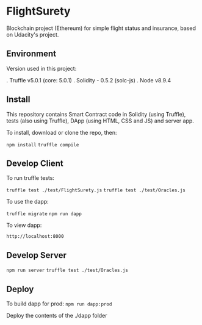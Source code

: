 # FlightSurety
Blockchain project (Ethereum) for simple flight status and insurance, based on Udacity's project.

## Environment

Version used in this project:

. Truffle v5.0.1 (core: 5.0.1)
. Solidity - 0.5.2 (solc-js)
. Node v8.9.4

## Install

This repository contains Smart Contract code in Solidity (using Truffle), tests (also using Truffle), DApp (using HTML, CSS and JS) and server app.

To install, download or clone the repo, then:

`npm install`
`truffle compile`

## Develop Client

To run truffle tests:

`truffle test ./test/FlightSurety.js`
`truffle test ./test/Oracles.js`

To use the dapp:

`truffle migrate`
`npm run dapp`

To view dapp:

`http://localhost:8000`

## Develop Server

`npm run server`
`truffle test ./test/Oracles.js`

## Deploy

To build dapp for prod:
`npm run dapp:prod`

Deploy the contents of the ./dapp folder



